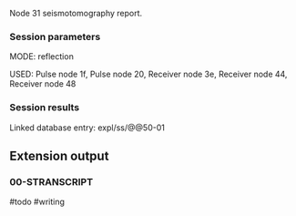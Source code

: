 Node 31 seismotomography report.

### Session parameters

MODE: reflection

USED: Pulse node 1f, Pulse node 20, Receiver node 3e, Receiver node 44, Receiver node 48

### Session results

Linked database entry: expl/ss/@@50-01

## Extension output

### 00-STRANSCRIPT


#todo
#writing